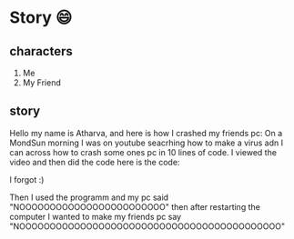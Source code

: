 # Story :smile:

## characters
1. Me
1. My Friend

## story
Hello my name is Atharva, and here is how I crashed my friends pc:
On a MondSun morning I was on youtube seacrhing how to make a virus adn I can across how to crash some ones pc in 10 lines of code. I viewed the video and then did the code here is the code:

I forgot :)

Then I used the programm and my pc said "NOOOOOOOOOOOOOOOOOOOOOOOO" then after restarting the computer I wanted to make my friends pc say "NOOOOOOOOOOOOOOOOOOOOOOOOOOOOOOOOOOOOOOOOOOO"

